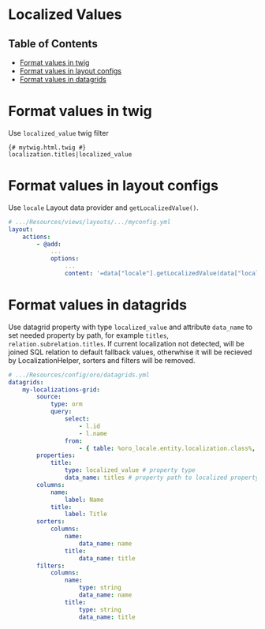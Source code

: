 Localized Values
================

Table of Contents
-----------------
 - [Format values in twig](#format-values-in-twig)
 - [Format values in layout configs](#format-values-in-layout-configs)
 - [Format values in datagrids](#format-values-in-datagrids)

Format values in twig
=====================

Use `localized_value` twig filter

```twig
{# mytwig.html.twig #}
localization.titles|localized_value
```

Format values in layout configs
===============================

Use `locale` Layout data provider and `getLocalizedValue()`.

```yml
# .../Resources/views/layouts/.../myconfig.yml
layout:
    actions:
        - @add:
            ...
            options:
                ...
                content: '=data["locale"].getLocalizedValue(data["localization"].getTitles())'
```

Format values in datagrids
==========================

Use datagrid property with type `localized_value` and attribute `data_name` to set needed property by path, for example `titles`, `relation.subrelation.titles`.
If current localization not detected, will be joined SQL relation to default fallback values, otherwhise it will be recieved by LocalizationHelper, sorters and filters will be removed.

```yml
# .../Resources/config/oro/datagrids.yml
datagrids:
    my-localizations-grid:
        source:
            type: orm
            query:
                select:
                    - l.id
                    - l.name
                from:
                    - { table: %oro_locale.entity.localization.class%, alias: l }
        properties:
            title:
                type: localized_value # property type
                data_name: titles # property path to localized property of an entity
        columns:
            name:
                label: Name
            title:
                label: Title
        sorters:
            columns:
                name:
                    data_name: name
                title:
                    data_name: title
        filters:
            columns:
                name:
                    type: string
                    data_name: name
                title:
                    type: string
                    data_name: title
```
